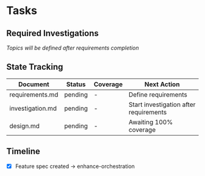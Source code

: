 # Tasks

## Required Investigations
*Topics will be defined after requirements completion*

## State Tracking

| Document | Status | Coverage | Next Action |
|----------|--------|----------|-------------|
| requirements.md | pending | - | Define requirements |
| investigation.md | pending | - | Start investigation after requirements |
| design.md | pending | - | Awaiting 100% coverage |

## Timeline

- [x] Feature spec created → enhance-orchestration
